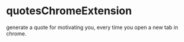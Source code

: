 # quotesChromeExtension
generate a quote for motivating you, every time you open a new tab in chrome.
